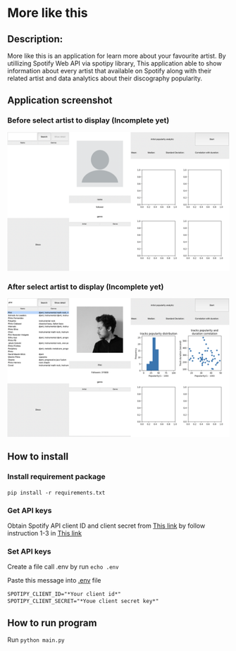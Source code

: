 # More like this

## Description: 

More like this is an application for learn more about your favourite artist. By utillizing Spotify Web API via spotipy library, This application able to show information about every artist that available on Spotify along with their related artist and data analytics about their discography popularity.

## Application screenshot

### Before select artist to display (Incomplete yet)
![Link Name](screenshot/artist_not_select.png) 

### After select artist to display (Incomplete yet)
![Link Name](screenshot/artist_selected.png) 

## How to install

### Install requirement package
```pip install -r requirements.txt```

### Get API keys
Obtain Spotify API client ID and client secret from [This link](https://developer.spotify.com/dashboard) 
by follow instruction 1-3 in [This link](https://stevesie.com/docs/pages/spotify-client-id-secret-developer-api) 

### Set API keys

Create a file call .env by run `echo .env`

Paste this message into [.env](.env) file
```
SPOTIPY_CLIENT_ID="*Your client id*"
SPOTIPY_CLIENT_SECRET="*Youe client secret key*"
```

## How to run program
Run `python main.py`